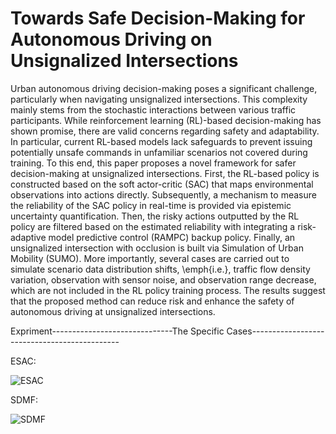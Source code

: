 # Towards Safe Decision-Making for Autonomous Driving on Unsignalized Intersections

Urban autonomous driving decision-making poses a significant challenge, particularly when navigating unsignalized intersections. This complexity mainly stems from the stochastic interactions between various traffic participants. While reinforcement learning (RL)-based decision-making has shown promise, there are valid concerns regarding safety and adaptability. In particular, current RL-based models lack safeguards to prevent issuing potentially unsafe commands in unfamiliar scenarios not covered during training. To this end, this paper proposes a novel framework for safer decision-making at unsignalized intersections. First, the RL-based policy is constructed based on the soft actor-critic (SAC) that maps environmental observations into actions directly. Subsequently, a mechanism to measure the reliability of the SAC policy in real-time is provided via epistemic uncertainty quantification. Then, the risky actions outputted by the RL policy are filtered based on the estimated reliability with integrating a risk-adaptive model predictive control (RAMPC) backup policy. Finally, an unsignalized intersection with occlusion is built via Simulation of Urban Mobility (SUMO). More importantly, several cases are carried out to simulate scenario data distribution shifts, \emph{i.e.}, traffic flow density variation, observation with sensor noise, and observation range decrease, which are not included in the RL policy training process. The results suggest that the proposed method can reduce risk and enhance the safety of autonomous driving at unsignalized intersections. 

Expriment------------------------------The Specific Cases---------------------------------------------

ESAC:

![ESAC](https://github.com/Kayne0401/Safe-Decision-Making/assets/112403512/6e6d3208-a2e9-43ce-a0ef-6255dcaa0658)

SDMF:

![SDMF](https://github.com/Kayne0401/Safe-Decision-Making/assets/112403512/460f0110-debd-4e66-b028-651bf1224cec)






